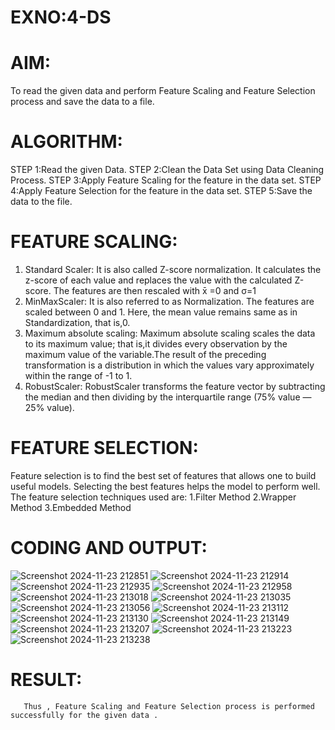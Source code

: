 # EXNO:4-DS
# AIM:
To read the given data and perform Feature Scaling and Feature Selection process and save the
data to a file.

# ALGORITHM:
STEP 1:Read the given Data.
STEP 2:Clean the Data Set using Data Cleaning Process.
STEP 3:Apply Feature Scaling for the feature in the data set.
STEP 4:Apply Feature Selection for the feature in the data set.
STEP 5:Save the data to the file.

# FEATURE SCALING:
1. Standard Scaler: It is also called Z-score normalization. It calculates the z-score of each value and replaces the value with the calculated Z-score. The features are then rescaled with x̄ =0 and σ=1
2. MinMaxScaler: It is also referred to as Normalization. The features are scaled between 0 and 1. Here, the mean value remains same as in Standardization, that is,0.
3. Maximum absolute scaling: Maximum absolute scaling scales the data to its maximum value; that is,it divides every observation by the maximum value of the variable.The result of the preceding transformation is a distribution in which the values vary approximately within the range of -1 to 1.
4. RobustScaler: RobustScaler transforms the feature vector by subtracting the median and then dividing by the interquartile range (75% value — 25% value).

# FEATURE SELECTION:
Feature selection is to find the best set of features that allows one to build useful models. Selecting the best features helps the model to perform well.
The feature selection techniques used are:
1.Filter Method
2.Wrapper Method
3.Embedded Method

# CODING AND OUTPUT:
![Screenshot 2024-11-23 212851](https://github.com/user-attachments/assets/f471705b-a0d6-4a7b-b856-34ae4da0e0a8)
![Screenshot 2024-11-23 212914](https://github.com/user-attachments/assets/34273b70-0d63-4d23-9a55-5eab1e69c95a)
![Screenshot 2024-11-23 212935](https://github.com/user-attachments/assets/1b9eaf73-efc1-4c02-9306-2e237e013377)
![Screenshot 2024-11-23 212958](https://github.com/user-attachments/assets/761e9a95-c378-45c5-85e8-ad4063defc3b)
![Screenshot 2024-11-23 213018](https://github.com/user-attachments/assets/fb2d75a5-4a70-4f10-867d-626ea0bed766)
![Screenshot 2024-11-23 213035](https://github.com/user-attachments/assets/d92fa965-86f8-49db-883c-ec458341b616)
![Screenshot 2024-11-23 213056](https://github.com/user-attachments/assets/dc322509-3852-4f00-b62a-31b22b537d4b)
![Screenshot 2024-11-23 213112](https://github.com/user-attachments/assets/44bb7b26-541f-496a-b50a-f0a964eadaa6)
![Screenshot 2024-11-23 213130](https://github.com/user-attachments/assets/3d363a22-0b36-4d2e-9b59-fa0568d7e52e)
![Screenshot 2024-11-23 213149](https://github.com/user-attachments/assets/79ddef90-076e-43ed-9c88-55334ac725b5)
![Screenshot 2024-11-23 213207](https://github.com/user-attachments/assets/0ae93990-ccaa-44c2-ac75-b3fa2574b944)
![Screenshot 2024-11-23 213223](https://github.com/user-attachments/assets/bf969a2b-de37-41f5-b3cc-bd6f3ab13bae)
![Screenshot 2024-11-23 213238](https://github.com/user-attachments/assets/e00bfbcf-ff94-4788-bf87-fb06f16a544c)

# RESULT:
       Thus , Feature Scaling and Feature Selection process is performed successfully for the given data .
